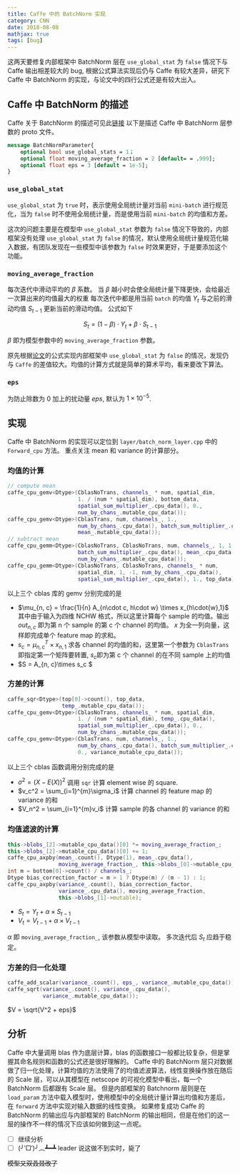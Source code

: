 ```yaml
---
title: Caffe 中的 BatchNorm 实现
category: CNN
date: 2018-08-08
mathjax: true
tags: [bug]
---
```


这两天要修复内部框架中 BatchNorm 层在 `use_global_stat` 为 `false` 情况下与 Caffe 输出相差较大的 bug, 根据公式算法实现后仍与 Caffe 有较大差异，研究下 Caffe 中 BatchNorm 的实现，与论文中的四行公式还是有较大出入。

## Caffe 中 BatchNorm 的描述

Caffe 关于 BatchNorm 的描述可见此[链接](http://caffe.berkeleyvision.org/tutorial/layers/batchnorm.html)
以下是描述 Caffe 中 BatchNorm 层参数的 proto 文件。

```protobuf
message BatchNormParameter{
    optional bool use_global_stats = 1；
    optional float moving_average_fraction = 2 [default= = .999];
    optional float eps = 3 [default = 1e-5];
}
```

### `use_global_stat`

`use_global_stat` 为 `true` 时，表示使用全局统计量对当前 `mini-batch` 进行规范化，当为 `false` 时不使用全局统计量，而是使用当前 `mini-batch` 的均值和方差。

这次的问题主要是在模型中 `use_global_stat` 参数为 `false` 情况下导致的，内部框架没有处理 `use_global_stat` 为 `false` 的情况，默认使用全局统计量规范化输入数据，有团队发现在一些模型中该参数为 `false` 时效果更好，于是要添加这个功能。

### `moving_average_fraction`

每次迭代中滑动平均的 $\beta$ 系数。
当 $\beta$ 越小时会使全局统计量下降更快，会给最近一次算出来的均值最大的权重
每次迭代中都是用当前 `batch` 的均值 $Y_t$ 与之前的滑动均值 $S_{t-1}$ 更新当前的滑动均值。
公式如下

$$
S_t = (1 - \beta) \cdot Y_t + \beta \cdot S_{t-1}
$$

$\beta$ 即为模型参数中的 `moving_average_fraction` 参数。

原先根据[论文](https://arxiv.org/abs/1502.03167)的公式实现内部框架中 `use_global_stat` 为 `false` 的情况，发现仍与 `Caffe` 的差值较大。均值的计算方式就是简单的算术平均，看来要改下算法。

### `eps`

为防止除数为 0 加上的扰动量 $eps$, 默认为 $1\times 10^{-5}$.

## 实现

Caffe 中 BatchNorm 的实现可以定位到 `layer/batch_norm_layer.cpp` 中的 `Forward_cpu` 方法。
重点关注 mean 和 variance 的计算部分。

### 均值的计算

```C++
// compute mean
caffe_cpu_gemv<Dtype>(CblasNoTrans, channels_ * num, spatial_dim,
                      1. / (num * spatial_dim), bottom_data,
                      spatial_sum_multiplier_.cpu_data(), 0.,
                      num_by_chans_.mutable_cpu_data());
caffe_cpu_gemv<Dtype>(CblasTrans, num, channels_, 1.,
                      num_by_chans_.cpu_data(), batch_sum_multiplier_.cpu_data(), 0.,
                      mean_.mutable_cpu_data());
// subtract mean
caffe_cpu_gemm<Dtype>(CblasNoTrans, CblasNoTrans, num, channels_, 1, 1,
                      batch_sum_multiplier_.cpu_data(), mean_.cpu_data(), 0.,
                      num_by_chans_.mutable_cpu_data());
caffe_cpu_gemm<Dtype>(CblasNoTrans, CblasNoTrans, channels_ * num,
                      spatial_dim, 1, -1, num_by_chans_.cpu_data(),
                      spatial_sum_multiplier_.cpu_data(), 1., top_data);
```

以上三个 cblas 库的 gemv 分别完成的是

- $\mu_{n, c} = \frac{1}{n}  A_{n\cdot c, h\cdot w} \times x_{h\cdot{w},1}$
  其中由于输入为四维 NCHW 格式，所以这里计算每个 sample 的均值。输出 $out_{n,c}$ 即为第 n 个 sample 的第 c 个 channel 的均值。
  $x$ 为全一列向量，这样即完成单个 feature map 的求和。
- $s_c = \mu_{n, c}^T\times x_{n, 1}$
  求各 channel 的均值的和，这里第一个参数为 `CblasTrans` 即指定第一个矩阵要转置, $s_c$即为第 c 个 channel 的在不同 sample 上的均值
- $S = A_{n, c}\times s_c $

### 方差的计算

```C++
caffe_sqr<Dtype>(top[0]->count(), top_data,
                 temp_.mutable_cpu_data());
caffe_cpu_gemv<Dtype>(CblasNoTrans, channels_ * num, spatial_dim,
                      1. / (num * spatial_dim), temp_.cpu_data(),
                      spatial_sum_multiplier_.cpu_data(), 0.,
                      num_by_chans_.mutable_cpu_data());
caffe_cpu_gemv<Dtype>(CblasTrans, num, channels_, 1.,
                      num_by_chans_.cpu_data(), batch_sum_multiplier_.cpu_data(),
                      0., variance_mutable_cpu_data());
```

以上三个 cblas 函数调用分别完成的是

- $\sigma^2 = (X-E(X))^2$
  调用 `sqr` 计算 element wise 的 square.
- $v_c^2 = \sum_{i=1}^{m}\sigma_i$
  计算 channel 的 feature map 的 variance 的和
- $V_n^2 = \sum_{i=1}^{m}v_i$
  计算 sample 的各 channel 的 variance 的和

### 均值滤波的计算

```C++
this->blobs_[2]->mutable_cpu_data()[0] *= moving_average_fraction_;
this->blobs_[2]->mutable_cpu_data()[0] += 1;
caffe_cpu_axpby(mean_.count(), Dtype(1), mean_.cpu_data(),
                moving_average_fraction_, this->blobs_[0]->mutable_cpu_data());
int m = bottom[0]->count() / channels_;
Dtype bias_correction_factor = m > 1 ? Dtype(m) / (m - 1) : 1;
caffe_cpu_axpby(variance_.count(), bias_correction_factor,
                variance_.cpu_data(), moving_average_fraction,
                this->blobs_[1]->mutable);
```

- $S_t=Y_t + \alpha \times S_{t-1}$
- $V_t = V_{t-1} + \alpha \times V_{t-1}$

$\alpha$ 即 `moving_average_fraction_`, 该参数从模型中读取。
多次迭代后 $S_t$ 应趋于稳定。

### 方差的归一化处理

```C++
caffe_add_scalar(variance_.count(), eps_, variance_.mutable_cpu_data());
caffe_sqrt(variance_.count(), variance_.cpu_data(),
           variance_.mutable_cpu_data());
```

$V = \sqrt{V^2 + eps}$

## 分析

Caffe 中大量调用 blas 作为底层计算，blas 的函数接口一般都比较复杂，但是掌握其命名规则和函数的公式还是很好理解的。
Caffe 中的 BatchNorm 层只对数据做了归一化处理，计算均值的方法使用了的均值滤波算法，线性变换操作放在随后的 Scale 层，可以从其模型在 netscope 的可视化模型中看出，每一个 BatchNorm 后都跟有 Scale 层。
但是内部框架的 Batchnorm 层则是在 `load_param` 方法中载入模型时，使用模型中的全局统计量计算出均值和方差后，在 `forward` 方法中实现对输入数据的线性变换。
如果修复成功 Caffe 的 BatchNorm 的输出应与内部框架的 BatchNorm 的输出相同，但是在他们的这一层的操作不一样的情况下应该如何做到这一点呢。

- [ ] 继续分析
- [ ] (╯‵□′)╯︵┻━┻ leader 说这做不到实时，毙了

~~模型又双叒叕改了~~